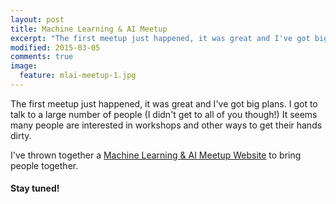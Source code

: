 ```yaml
---
layout: post
title: Machine Learning & AI Meetup
excerpt: "The first meetup just happened, it was great and I've got big plans"
modified: 2015-03-05
comments: true
image:
  feature: mlai-meetup-1.jpg
---
```


The first meetup just happened, it was great and I've got big plans. I got to talk to a large number of people (I didn't get to all of you though!) It seems many people are interested in workshops and other ways to get their hands dirty.

I've thrown together a [Machine Learning & AI Meetup Website](http://mlai.melbourne/)
to bring people together.

#### Stay tuned!

